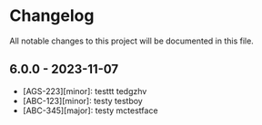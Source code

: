 # Changelog

All notable changes to this project will be documented in this file.

## 6.0.0 - 2023-11-07

- [AGS-223][minor]: testtt tedgzhv
- [ABC-123][minor]: testy testboy
- [ABC-345][major]: testy mctestface
